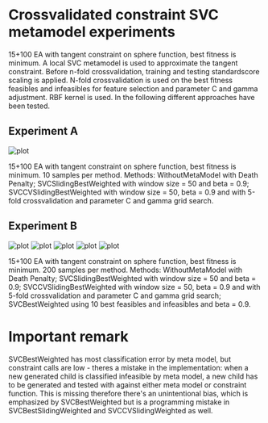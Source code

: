 # Crossvalidated constraint SVC metamodel experiments

15+100 EA with tangent constraint on sphere function, best fitness is minimum. A local SVC metamodel is used to approximate the tangent constraint. Before n-fold crossvalidation, training and testing standardscore scaling is applied. N-fold crossvalidation is used on the best fitness feasibles and infeasibles for feature selection and parameter C and gamma adjustment. RBF kernel is used. In the following different approaches have been tested.

## Experiment A

![plot](http://i.imgur.com/g7JVC.png?1)

15+100 EA with tangent constraint on sphere function, best fitness is minimum. 10 samples per method. Methods: WithoutMetaModel with Death Penalty; SVCSlidingBestWeighted with window size = 50 and beta = 0.9; SVCCVSlidingBestWeighted with window size = 50, beta = 0.9 and with 5-fold crossvalidation and parameter C and gamma grid search.

## Experiment B

![plot](http://i.imgur.com/2xsjZ.png)
![plot](http://i.imgur.com/fIdYW.png)
![plot](http://i.imgur.com/fFpDF.png)
![plot](http://i.imgur.com/r1Yxe.png)
![plot](http://i.imgur.com/BW0cm.png)

15+100 EA with tangent constraint on sphere function, best fitness is minimum. 200 samples per method. Methods: WithoutMetaModel with Death Penalty; SVCSlidingBestWeighted with window size = 50 and beta = 0.9; SVCCVSlidingBestWeighted with window size = 50, beta = 0.9 and with 5-fold crossvalidation and parameter C and gamma grid search; SVCBestWeighted using 10 best feasibles and infeasibles and beta = 0.9.

# Important remark

SVCBestWeighted has most classification error by meta model, but constraint calls are low - theres a mistake in the implementation: when a new generated child is classified infeasible by meta model, a new child has to be generated and tested with against either meta model or constraint function. This is missing therefore there's an unintentional bias, which is emphasized by SVCBestWeighted but is a programming mistake in SVCBestSlidingWeighted and SVCCVSlidingWeighted as well.

